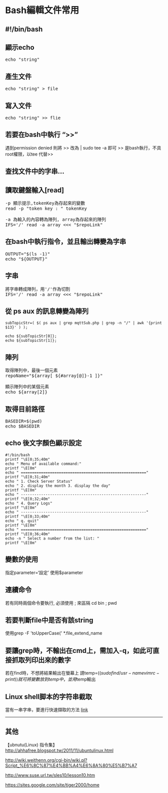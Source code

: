# Bash編輯文件常用

## #!/bin/bash

## 顯示echo 
<pre>echo "string"</pre>

## 產生文件
<pre>echo "string" > file</pre>

## 寫入文件
<pre>echo "string" >> flie </pre>

## 若要在bash中執行 “>>”
遇到permission denied
則將 >> 改為 | sudo tee -a 即可
\>> 是bash執行，不具root權限，以tee 代替>>

## 查找文件中的字串...

## 讀取鍵盤輸入[read]
<pre>
-p 顯示提示,tokenKey為存起來的變數
read -p "token key : " tokenKey

-a 為輸入的內容轉為陣列, array為存起來的陣列
IFS='/' read -a array <<< "$repoLink" 
</pre>

## 在bash中執行指令，並且輸出轉變為字串
<pre>
OUTPUT="$(ls -1)"
echo "${OUTPUT}"
</pre>

## 字串
<pre>
將字串轉成陣列，用'/'作為切割
IFS='/' read -a array <<< "$repoLink"
</pre>

## 從 ps aux 的訊息轉變為陣列
```
subTopicStr=( $( ps aux | grep mqttSub.php | grep -n "/" | awk '{print $13}' ) );

echo ${subTopicStr[0]};
echo ${subTopicStr[1]};
```

## 陣列
<pre>
取得陣列中，最後一個元素
repoName="${array[ ${#array[@]}-1 ]}"

顯示陣列中的某個元素
echo ${array[2]}
</pre>

## 取得目前路徑
<pre>
BASEDIR=$(pwd)
echo $BASEDIR
</pre>

## echo 後文字顏色顯示設定
```
#!/bin/bash
printf "\E[0;35;40m"
echo " Menu of available command:"
printf "\E[0m"
echo " ========================================================"
printf "\E[0;31;40m"
echo " 1. Check Server Status"
echo " 2. display the month 3. display the day"
printf "\E[0m"
echo " --------------------------------------------------------"
printf "\E[0;32;40m"
echo " 4. Query Logs"
printf "\E[0m"
echo " --------------------------------------------------------"
printf "\E[0;33;40m"
echo " q. quit"
printf "\E[0m"
echo " ========================================================"
printf "\E[0;36;40m"
echo -n " Select a number from the list: "
printf "\E[0m"
```

## 變數的使用
指定parameter=‘設定’
使用$parameter

## 連續命令
若有同時兩個命令要執行, 必須使用 ; 來區隔
cd bin ; pwd

## 若要判斷file中是否有該string
使用grep -F 'toUpperCase(' *.file_extend_name

## 要讓grep時，不輸出在cmd上，需加入-q，如此可直接抓取列印出來的數字
若在find時，不想將結果輸出在螢幕上
請temp=($(sudo find /usr -name vimrc -print))
就可將變數放到temp中，並用$temp輸出

## Linux shell脚本的字符串截取
當有一串字串，要進行快速擷取的方法
[link](http://www.cnblogs.com/wangbin/archive/2011/10/11/2207179.html)

---
## 其他
【ubnutu(Linux) 指令集】
http://ahhafree.blogspot.tw/2011/11/ubuntulinux.html

http://wiki.weithenn.org/cgi-bin/wiki.pl?Script_%E6%8C%87%E4%BB%A4%E6%8A%80%E5%B7%A7

http://www.suse.url.tw/sles10/lesson10.htm

https://sites.google.com/site/tiger2000/home